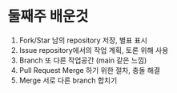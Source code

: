# 둘째주 배운것

1. Fork/Star
 남의 repository 저장, 별표 표시
2. Issue
 repository에서의 작업 계획, 토론 위해 사용
3. Branch
 또 다른 작업공간 (main 같은 느낌)
4. Pull Request
 Merge 하기 위한 절차, 충돌 해결
5. Merge
 서로 다른 branch 합치기